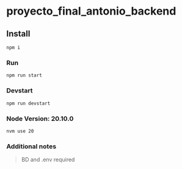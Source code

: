# proyecto_final_antonio_backend

## Install
```
npm i
```

### Run
```
npm run start
```

### Devstart
```
npm run devstart
```

### Node Version: 20.10.0
```
nvm use 20
```

### Additional notes
> BD and .env required
